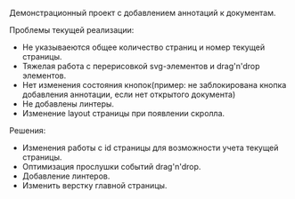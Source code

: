 Демонстрационный проект с добавлением аннотаций к документам.

Проблемы текущей реализации:
- Не указываеются общее количество страниц и номер текущей страницы.
- Тяжелая работа с перерисовкой svg-элементов и drag'n'drop элементов.
- Нет изменения состояния кнопок(пример: не заблокирована кнопка добавления аннотации, если нет открытого документа)
- Не добавлены линтеры.
- Изменение layout страницы при появлении скролла.

Решения: 

- Изменения работы с id страницы для возможности учета текущей страницы.
- Оптимизация прослушки событий drag'n'drop.
- Добавление линтеров.
- Изменить верстку главной страницы.
